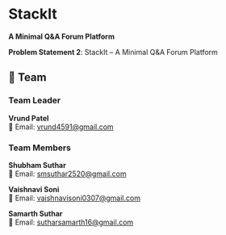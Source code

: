 # StackIt 
**A Minimal Q&A Forum Platform**

**Problem Statement 2**: StackIt – A Minimal Q&A Forum Platform


## 👥 Team

### Team Leader
**Vrund Patel**  
📧 Email: vrund4591@gmail.com  


### Team Members
**Shubham Suthar**  
📧 Email: smsuthar2520@gmail.com  


**Vaishnavi Soni**  
📧 Email: vaishnavisoni0307@gmail.com  


**Samarth Suthar**  
📧 Email: sutharsamarth16@gmail.com  



